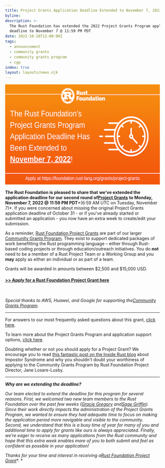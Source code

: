 ```yaml
---
title: Project Grants Application Deadline Extended to November 7, 2022
byline:
description: >-
  The Rust Foundation has extended the 2022 Project Grants Program application
  deadline to November 7 @ 11:59 PM PDT 
date: 2022-10-28T12:00:00Z
tags:
  - announcement
  - community grants
  - community grants program
  - cgp
index: true
layout: layouts/news.njk
---
```

<img src="/img/news/2022-10-28-project-grants-deadline-extension/project-grants-deadline.png" width="580" height="326" alt="Orange gradient background with white rust foundation logo up top (letter &quot;R&quot; inside gear icon) with the following white bolded text: &quot;The Project Grants Application Deadline has been extended to November, 7, 2022&quot;. To the right of this text is a white line graphic of a clock speeding by. This section is separated by a white horizonal line. Underneath the line is white text that says &quot;Apply now: https://sky-winds.cloudvent.net/grants/project-grants&quot;" title="Project Grants 2022 Application Deadline Extended to November 7" />

**The Rust Foundation is pleased to share that** **we’ve extended the application deadline for our second round of**[**<u>Project Grants</u>**](https://foundation.rust-lang.org/grants/project-grants/) **to Monday, November 7, 2022 @ 11:59 PM PDT***(6:59 AM UTC on Tuesday, November 7)*. If you were concerned about missing the original Project Grants application deadline of October 31 - or if you've already started or submitted an application - you now have an extra week to create/edit your submission.

As a reminder, [<u>Rust Foundation Project Grants</u>](https://foundation.rust-lang.org/grants/project-grants/) are part of our larger [<u>Community Grants Program</u>](https://foundation.rust-lang.org/grants/). They exist to support dedicated packages of work benefitting the Rust programming language – either through Rust-based coding projects or through education/outreach initiatives. You do **not** need to be a member of a Rust Project Team or a Working Group and you **may** apply as either an individual or as part of a team.&nbsp;

Grants will be awarded in amounts between $2,500 and $15,000 USD.&nbsp;

#### [**<u>&gt;&gt; Apply for a Rust Foundation Project Grant here</u>**](https://app.smarterselect.com/programs/80957-Rust-Foundation)

&nbsp;

*Special thanks to AWS, Huawei, and Google for supporting the*[*<u>Community Grants Program</u>*](https://foundation.rust-lang.org/grants/)*.*

---

For answers to our most frequently asked questions about this grant, [<u>click here</u>](https://foundation.rust-lang.org/grants-faqs/#project-grants).&nbsp;

To learn more about the Project Grants Program and application support options, [<u>click here</u>](https://foundation.rust-lang.org/grants/project-grants/).&nbsp;

Doubting whether or not you should apply for a Project Grant? We encourage you to read [this fantastic post on the Inside Rust blog](https://blog.rust-lang.org/inside-rust/2022/04/19/imposter-syndrome.html)&nbsp;about Impostor Syndrome and why you shouldn't doubt your worthiness of applying to the Community Grants Program by Rust Foundation Project Director, Jane Losare-Lusby.&nbsp;

---

***Why are we extending the deadline?***

*Our team elected to extend the deadline for this program for several reasons. First, we welcomed two new team members to the Rust Foundation over the past few weeks (*[*<u>Gracie Gregory</u>*](https://foundation.rust-lang.org/news/2022-10-06-welcome-gracie-gregory-director-of-communications/) *and*[*<u>Sage Griffi</u>*](__notset__)*[n](__notset__)). Since their work directly impacts the administration of the Project Grants Program, we wanted to ensure they had adequate time to focus on making the application period more navigable and visible to the community. Second, we understand that this is a busy time of year for many of you and additional time to apply for grants like ours is always appreciated. Finally, we’re eager to receive as many applications from the Rust community and hope that this extra week enables more of you to both submit and feel as confident as possible in your application\!&nbsp;*

*Thanks for your time and interest in receiving a*[*<u>Rust Foundation Project Grant</u>*](https://foundation.rust-lang.org/grants/project-grants/)*. *